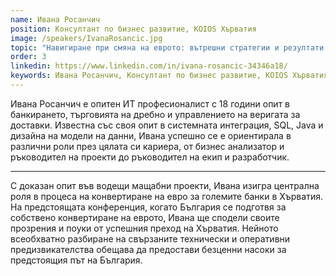 ```yaml
---
name: Ивана Росанчич
position: Консултант по бизнес развитие, KOIOS Хърватия
image: /speakers/IvanaRosancic.jpg
topic: "Навигиране при смяна на еврото: вътрешни стратегии и резултати от Хърватия"
order: 3
linkedin: https://www.linkedin.com/in/ivana-rosancic-34346a18/
keywords: Ивана Росанчич, Консултант по бизнес развитие, KOIOS Хърватия, Навигиране при смяна на еврото, вътрешни стратегии, резултати от Хърватия, ИТ професионалист, банкиране, търговия на дребно, управление на веригата за доставки, системна интеграция, SQL, Java, дизайн на модели на данни, бизнес анализатор, ръководител на проекти, ръководител на екип, разработчик, конвертиране на евро, големи банки в Хърватия, конференция, България, технически предизвикателства, оперативни предизвикателства, прозрения, поуки, преход на Хърватия, насоки
---
```


Ивана Росанчич е опитен ИТ професионалист с 18 години опит в банкирането, търговията на дребно и управлението на веригата за доставки. Известна със своя опит в системната интеграция, SQL, Java и дизайна на модели на данни, Ивана успешно се е ориентирала в различни роли през цялата си кариера, от бизнес анализатор и ръководител на проекти до ръководител на екип и разработчик.

---

С доказан опит във водещи мащабни проекти, Ивана изигра централна роля в процеса на конвертиране на евро за големите банки в Хърватия. На предстоящата конференция, когато България се подготвя за собствено конвертиране на еврото, Ивана ще сподели своите прозрения и поуки от успешния преход на Хърватия. Нейното всеобхватно разбиране на свързаните технически и оперативни предизвикателства обещава да предостави безценни насоки за предстоящия път на България.
